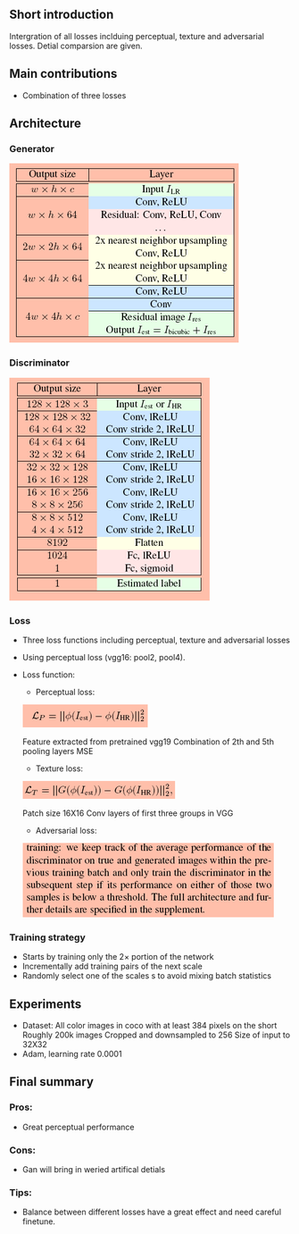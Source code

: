## Short introduction
Intergration of all losses inclduing perceptual, texture and adversarial losses. Detial comparsion are given.
## Main contributions
- Combination of three losses
## Architecture
### Generator
![alt text](Gene.png)

### Discriminator
![alt text](Disc.png)

### Loss
- Three loss functions including perceptual, texture and adversarial losses
- Using perceptual loss (vgg16: pool2, pool4).

- Loss function:
	- Perceptual loss:
	
	![alt text](Perc_loss.png)
	
	Feature extracted from pretrained vgg19
	Combination of 2th and 5th pooling layers
	MSE
	- Texture loss:
	
	![alt text](Text_loss.png)
	
	Patch size 16X16
	Conv layers of first three groups in VGG
	- Adversarial loss:
	
	![alt text](adversarial_training.png)

### Training strategy
- Starts by training only the 2× portion of the network
- Incrementally add training pairs of the next scale
- Randomly select one of the scales s to avoid mixing batch statistics

## Experiments
- Dataset: All color images in coco with at least 384 pixels on the short
Roughly 200k images
Cropped and downsampled to 256
Size of input to 32X32
- Adam, learning rate 0.0001

## Final summary
### Pros:
- Great perceptual performance
### Cons:
- Gan will bring in weried artifical detials
### Tips:
- Balance between different losses have a great effect and need careful finetune.

